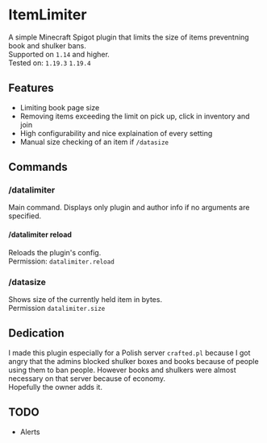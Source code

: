 # ItemLimiter
A simple Minecraft Spigot plugin that limits the size of items preventning book and shulker bans.  
Supported on `1.14` and higher.  
Tested on: `1.19.3` `1.19.4`
## Features
- Limiting book page size
- Removing items exceeding the limit on pick up, click in inventory and join
- High configurability and nice explaination of every setting
- Manual size checking of an item if `/datasize`

## Commands
### /datalimiter
Main command. Displays only plugin and author info if no arguments are specified.
#### /datalimiter reload
Reloads the plugin's config.  
Permission: `datalimiter.reload`

### /datasize
Shows size of the currently held item in bytes.  
Permission `datalimiter.size`

## Dedication
I made this plugin especially for a Polish server `crafted.pl` because I got angry that the admins blocked shulker boxes and books because of people using them to ban people. However books and shulkers were almost necessary on that server because of economy.  
Hopefully the owner adds it.

## TODO
- Alerts
